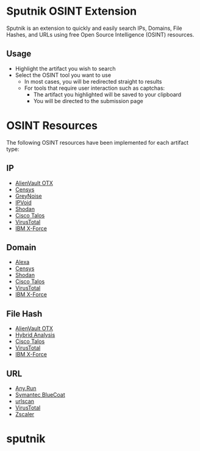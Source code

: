 # Sputnik OSINT Extension

Sputnik is an extension to quickly and easily search IPs, Domains, File Hashes, and URLs using free Open Source Intelligence (OSINT) resources.

## Usage
- Highlight the artifact you wish to search
- Select the OSINT tool you want to use
  - In most cases, you will be redirected straight to results
  - For tools that require user interaction such as captchas:
    - The artifact you highlighted will be saved to your clipboard
    - You will be directed to the submission page

# OSINT Resources

The following OSINT resources have been implemented for each artifact type:

## IP
- [AlienVault OTX](https://otx.alienvault.com/)
- [Censys](https://censys.io/)
- [GreyNoise](https://greynoise.io/)
- [IPVoid](http://www.ipvoid.com/)
- [Shodan](https://www.shodan.io/)
- [Cisco Talos](https://talosintelligence.com/)
- [VirusTotal](https://www.virustotal.com/#/home/upload)
- [IBM X-Force](https://exchange.xforce.ibmcloud.com/)

## Domain
- [Alexa](https://www.alexa.com/siteinfo)
- [Censys](https://censys.io/)
- [Shodan](https://www.shodan.io/)
- [Cisco Talos](https://talosintelligence.com/)
- [VirusTotal](https://www.virustotal.com/#/home/upload)
- [IBM X-Force](https://exchange.xforce.ibmcloud.com/)

## File Hash
- [AlienVault OTX](https://otx.alienvault.com/)
- [Hybrid Analysis](https://www.hybrid-analysis.com/)
- [Cisco Talos](https://talosintelligence.com/)
- [VirusTotal](https://www.virustotal.com/#/home/upload)
- [IBM X-Force](https://exchange.xforce.ibmcloud.com/)

## URL
- [Any.Run﻿](https://app.any.run/)
- [Symantec BlueCoat](http://sitereview.bluecoat.com/#/)
- [urlscan](https://urlscan.io/)
- [VirusTotal](https://www.virustotal.com/#/home/upload)
- [Zscaler](https://zulu.zscaler.com/)

# sputnik
